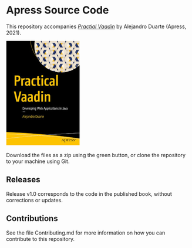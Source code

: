 # Apress Source Code

This repository accompanies [*Practial Vaadin*](https://www.apress.com/9781484271780) by Alejandro Duarte (Apress, 2021).

[comment]: #cover
![Cover image](9781484271780.jpg)

Download the files as a zip using the green button, or clone the repository to your machine using Git.

## Releases

Release v1.0 corresponds to the code in the published book, without corrections or updates.

## Contributions

See the file Contributing.md for more information on how you can contribute to this repository.